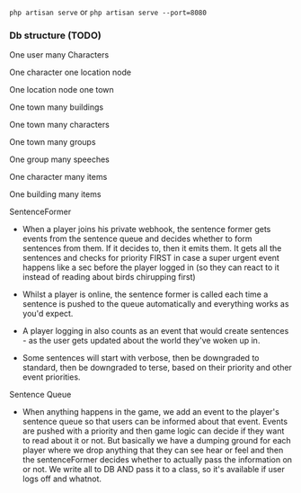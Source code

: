 `php artisan serve` or `php artisan serve --port=8080`

### Db structure (TODO)


One user many Characters

One character one location node

One location node one town

One town many buildings

One town many characters

One town many groups

One group many speeches

One character many items

One building many items

SentenceFormer
 - When a player joins his private webhook, the sentence former gets events from the sentence queue and decides whether to form sentences from them. If it decides to, then it emits them. It gets all the sentences and checks for priority FIRST in case a super urgent event happens like a sec before the player logged in (so they can react to it instead of reading about birds chirupping first)

 - Whilst a player is online, the sentence former is called each time a sentence is pushed to the queue automatically and everything works as you'd expect.

 - A player logging in also counts as an event that would create sentences - as the user gets updated about the world they've woken up in.

 - Some sentences will start with verbose, then be downgraded to standard, then be downgraded to terse, based on their priority and other event priorities.


Sentence Queue
 - When anything happens in the game, we add an event to the player's sentence queue so that users can be informed about that event. Events are pushed with a priority and then game logic can decide if they want to read about it or not. But basically we have a dumping ground for each player where we drop anything that they can see hear or feel and then the sentenceFormer decides whether to actually pass the information on or not. We write all to DB AND pass it to a class, so it's available if user logs off and whatnot.
